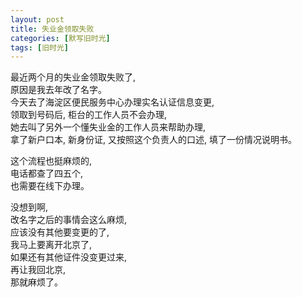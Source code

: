 ```yaml
---
layout: post
title: 失业金领取失败
categories: [默写旧时光]
tags: [旧时光]
---
```


最近两个月的失业金领取失败了,   
原因是我去年改了名字。   
今天去了海淀区便民服务中心办理实名认证信息变更,   
领取到号码后, 柜台的工作人员不会办理,   
她去叫了另外一个懂失业金的工作人员来帮助办理,   
拿了新户口本, 新身份证, 又按照这个负责人的口述, 填了一份情况说明书。   

这个流程也挺麻烦的,    
电话都查了四五个,     
也需要在线下办理。    

没想到啊,   
改名字之后的事情会这么麻烦,   
应该没有其他要变更的了,   
我马上要离开北京了,   
如果还有其他证件没变更过来,   
再让我回北京,     
那就麻烦了。